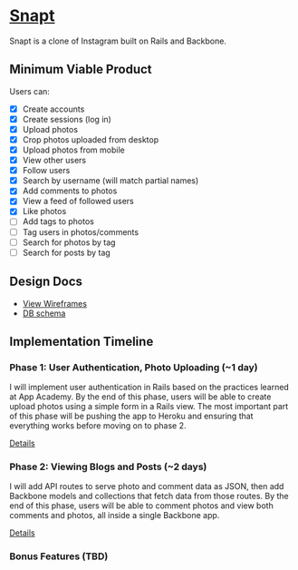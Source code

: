 # [Snapt][snapt]

[snapt]: http://www.snapt.io

Snapt is a clone of Instagram built on Rails and Backbone.

## Minimum Viable Product

Users can:

<!-- This is a Markdown checklist. Use it to keep track of your progress! -->

- [x] Create accounts
- [x] Create sessions (log in)
- [x] Upload photos
- [x] Crop photos uploaded from desktop
- [x] Upload photos from mobile
- [x] View other users
- [x] Follow users
- [x] Search by username (will match partial names)
- [x] Add comments to photos
- [x] View a feed of followed users
- [x] Like photos
- [ ] Add tags to photos
- [ ] Tag users in photos/comments
- [ ] Search for photos by tag
- [ ] Search for posts by tag

## Design Docs
* [View Wireframes][views]
* [DB schema][schema]

[views]: ./docs/views.md
[schema]: ./docs/schema.md

## Implementation Timeline

### Phase 1: User Authentication, Photo Uploading (~1 day)
I will implement user authentication in Rails based on the practices learned at
App Academy. By the end of this phase, users will be able to create upload photos using
a simple form in a Rails view. The most important part of this phase will
be pushing the app to Heroku and ensuring that everything works before moving on
to phase 2.

[Details][phase-one]

### Phase 2: Viewing Blogs and Posts (~2 days)
I will add API routes to serve photo and comment data as JSON, then add Backbone
models and collections that fetch data from those routes. By the end of this
phase, users will be able to comment photos and view both comments and photos, all
inside a single Backbone app.

[Details][phase-two]

<!-- ### Phase 3: Editing and Displaying Posts (~2 days)
I plan to use third-party libraries to add functionality to the `PostForm` and
`PostShow` views in this phase. First I'll need to add a Markdown editor to the
`PostForm`, and make sure that the Markdown is properly escaped and formatted in
the `PostShow` view. I also plan to integrate Filepicker for file upload so
users can add images to blog posts.

[Details][phase-three]

### Phase 4: User Feeds (~1-2 days)
I'll start by adding a `feed` route that uses the `current_user`'s
`subscribed_blogs` association to serve a list of blog posts ordered
chronologically. On the Backbone side, I'll make a `FeedShow` view whose `posts`
collection fetches from the new route.  Ultimately, this will be the page users
see after logging in.

[Details][phase-four]

### Phase 5: Searching for Blogs and Posts (~2 days)
I'll need to add `search` routes to both the Blogs and Posts controllers. On the
Backbone side, there will be a `SearchResults` composite view has `BlogsIndex`
and `PostsIndex` subviews. These views will use plain old `blogs` and `posts`
collections, but they will fetch from the new `search` routes.

[Details][phase-five] -->

### Bonus Features (TBD)
<!-- - [ ] "Like" button and counter for posts
- [ ] Custom blog urls
- [ ] Pagination/infinite scroll
- [ ] Activity history (e.g. likes, reblogs, taggings)
- [ ] Post types (image posts, quote posts, etc)
- [ ] Reblogging
- [ ] Multiple sessions/session management
- [ ] User avatars
- [ ] Typeahead search bar -->

[phase-one]: ./docs/phases/phase1.md
[phase-two]: ./docs/phases/phase2.md
[phase-three]: ./docs/phases/phase3.md
[phase-four]: ./docs/phases/phase4.md
[phase-five]: ./docs/phases/phase5.md
